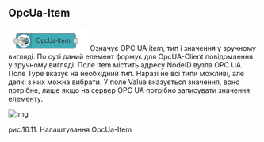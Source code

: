 ## OpcUa-Item

![img](media/opcua_item.png)Означує OPC UA item, тип і значення у зручному вигляді. По суті даний елемент формує для OpcUA-Client повідомлення у зручному вигляді. Поле Item містить адресу NodeID вузла OPC UA. Поле Type вказує на необхідний тип. Наразі не всі типи можливі, але деякі з них можна вибрати. У поле Value вказується значення, воно потрібне, лише якщо на сервер OPC UA потрібно записувати значення елементу. 

![img](file:///C:\Users\san\AppData\Local\Temp\msohtmlclip1\01\clip_image004.gif)

рис.16.11. Налаштування OpcUa-Item
